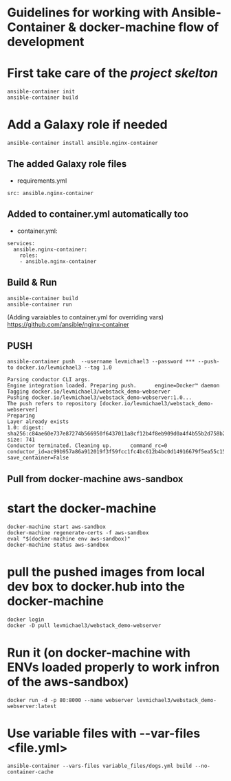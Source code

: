 # Guidelines for working with Ansible-Container & docker-machine flow of development

# First take care of the *project skelton*
```
ansible-container init 
ansible-container build
```
# Add a Galaxy role if needed
```
ansible-container install ansible.nginx-container
```

## The added Galaxy role files

- requirements.yml
```
src: ansible.nginx-container
```

## Added to container.yml automatically too

- container.yml:
```
services:
  ansible.nginx-container:
    roles:
    - ansible.nginx-container
```

## Build & Run
```
ansible-container build
ansible-container run
```

(Adding varaiables to container.yml for overriding vars)
https://github.com/ansible/nginx-container

## PUSH
```
ansible-container push  --username levmichael3 --password *** --push-to docker.io/levmichael3 --tag 1.0

Parsing conductor CLI args.
Engine integration loaded. Preparing push.      engine=Docker™ daemon
Tagging docker.io/levmichael3/webstack_demo-webserver
Pushing docker.io/levmichael3/webstack_demo-webserver:1.0...
The push refers to repository [docker.io/levmichael3/webstack_demo-webserver]
Preparing
Layer already exists
1.0: digest: sha256:c84ae60e737e87274b566950f6437011a8cf12b4f8eb909d0a4f4b55b2d758b2 size: 741
Conductor terminated. Cleaning up.      command_rc=0 conductor_id=ac99b957a86a912019f3f59fcc1fc4bc612b4bc0d14916679f5ea55c15767133 save_container=False
```

## Pull from docker-machine aws-sandbox

# start the docker-machine
```
docker-machine start aws-sandbox
docker-machine regenerate-certs -f aws-sandbox
eval "$(docker-machine env aws-sandbox)"
docker-machine status aws-sandbox
```

# pull the pushed images from local dev box to docker.hub into the docker-machine
```
docker login
docker -D pull levmichael3/webstack_demo-webserver
```

# Run it (on docker-machine with ENVs loaded properly to work infron of the aws-sandbox)
```
docker run -d -p 80:8000 --name webserver levmichael3/webstack_demo-webserver:latest
```

# Use variable files with --var-files <file.yml>

`ansible-container --vars-files variable_files/dogs.yml build --no-container-cache`
